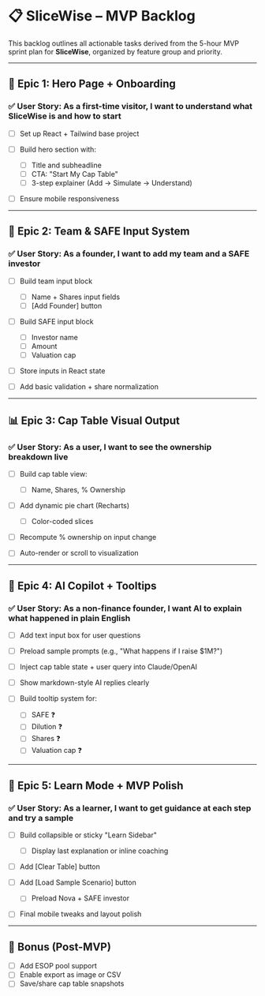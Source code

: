 # 📋 SliceWise – MVP Backlog

This backlog outlines all actionable tasks derived from the 5-hour MVP sprint plan for **SliceWise**, organized by feature group and priority.

---

## 🧭 Epic 1: Hero Page + Onboarding

### ✅ User Story: As a first-time visitor, I want to understand what SliceWise is and how to start

* [ ] Set up React + Tailwind base project
* [ ] Build hero section with:

  * [ ] Title and subheadline
  * [ ] CTA: "Start My Cap Table"
  * [ ] 3-step explainer (Add → Simulate → Understand)
* [ ] Ensure mobile responsiveness

---

## 🧍 Epic 2: Team & SAFE Input System

### ✅ User Story: As a founder, I want to add my team and a SAFE investor

* [ ] Build team input block

  * [ ] Name + Shares input fields
  * [ ] \[Add Founder] button
* [ ] Build SAFE input block

  * [ ] Investor name
  * [ ] Amount
  * [ ] Valuation cap
* [ ] Store inputs in React state
* [ ] Add basic validation + share normalization

---

## 📊 Epic 3: Cap Table Visual Output

### ✅ User Story: As a user, I want to see the ownership breakdown live

* [ ] Build cap table view:

  * [ ] Name, Shares, % Ownership
* [ ] Add dynamic pie chart (Recharts)

  * [ ] Color-coded slices
* [ ] Recompute % ownership on input change
* [ ] Auto-render or scroll to visualization

---

## 🤖 Epic 4: AI Copilot + Tooltips

### ✅ User Story: As a non-finance founder, I want AI to explain what happened in plain English

* [ ] Add text input box for user questions
* [ ] Preload sample prompts (e.g., "What happens if I raise \$1M?")
* [ ] Inject cap table state + user query into Claude/OpenAI
* [ ] Show markdown-style AI replies clearly
* [ ] Build tooltip system for:

  * [ ] SAFE ❓
  * [ ] Dilution ❓
  * [ ] Shares ❓
  * [ ] Valuation cap ❓

---

## 📘 Epic 5: Learn Mode + MVP Polish

### ✅ User Story: As a learner, I want to get guidance at each step and try a sample

* [ ] Build collapsible or sticky "Learn Sidebar"

  * [ ] Display last explanation or inline coaching
* [ ] Add \[Clear Table] button
* [ ] Add \[Load Sample Scenario] button

  * [ ] Preload Nova + SAFE investor
* [ ] Final mobile tweaks and layout polish

---

## 🧪 Bonus (Post-MVP)

* [ ] Add ESOP pool support
* [ ] Enable export as image or CSV
* [ ] Save/share cap table snapshots
